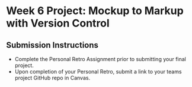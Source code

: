 # Week 6 Project:  Mockup to Markup with Version Control

## Submission Instructions
- Complete the Personal Retro Assignment prior to submitting your final project.
- Upon completion of your Personal Retro, submit a link to your teams project GitHub repo in Canvas.